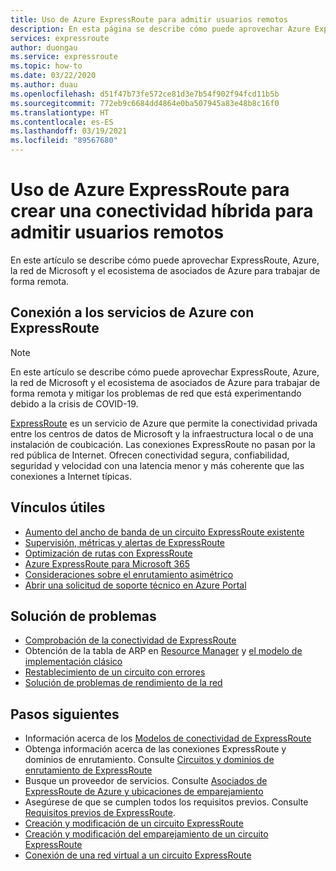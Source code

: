 ```yaml
---
title: Uso de Azure ExpressRoute para admitir usuarios remotos
description: En esta página se describe cómo puede aprovechar Azure ExpressRoute para habilitar el trabajo remoto debido a la pandemia de COVID-19.
services: expressroute
author: duongau
ms.service: expressroute
ms.topic: how-to
ms.date: 03/22/2020
ms.author: duau
ms.openlocfilehash: d51f47b73fe572ce81d3e7b54f902f94fcd11b5b
ms.sourcegitcommit: 772eb9c6684dd4864e0ba507945a83e48b8c16f0
ms.translationtype: HT
ms.contentlocale: es-ES
ms.lasthandoff: 03/19/2021
ms.locfileid: "89567680"
---
```

# <a name="using-azure-expressroute-to-create-hybrid-connectivity-to-support-remote-users"></a>Uso de Azure ExpressRoute para crear una conectividad híbrida para admitir usuarios remotos

En este artículo se describe cómo puede aprovechar ExpressRoute, Azure, la red de Microsoft y el ecosistema de asociados de Azure para trabajar de forma remota.

## <a name="connecting-to-azure-services-with-expressroute"></a>Conexión a los servicios de Azure con ExpressRoute

>[!NOTE]
>En este artículo se describe cómo puede aprovechar ExpressRoute, Azure, la red de Microsoft y el ecosistema de asociados de Azure para trabajar de forma remota y mitigar los problemas de red que está experimentando debido a la crisis de COVID-19.
>

[ExpressRoute](expressroute-introduction.md) es un servicio de Azure que permite la conectividad privada entre los centros de datos de Microsoft y la infraestructura local o de una instalación de coubicación. Las conexiones ExpressRoute no pasan por la red pública de Internet. Ofrecen conectividad segura, confiabilidad, seguridad y velocidad con una latencia menor y más coherente que las conexiones a Internet típicas.

## <a name="useful-links"></a>Vínculos útiles

* [Aumento del ancho de banda de un circuito ExpressRoute existente](expressroute-howto-circuit-portal-resource-manager.md#modify)
* [Supervisión, métricas y alertas de ExpressRoute ](expressroute-monitoring-metrics-alerts.md#expressroute-gateway-connections-in-bitsseconds)
* [Optimización de rutas con ExpressRoute](expressroute-optimize-routing.md)
* [Azure ExpressRoute para Microsoft 365](/microsoft-365/enterprise/azure-expressroute)
* [Consideraciones sobre el enrutamiento asimétrico](expressroute-asymmetric-routing.md)
* [Abrir una solicitud de soporte técnico en Azure Portal](https://portal.azure.com/#blade/Microsoft_Azure_Support/HelpAndSupportBlade/overview)

## <a name="troubleshoot"></a>Solución de problemas

* [Comprobación de la conectividad de ExpressRoute](expressroute-troubleshooting-expressroute-overview.md)
* Obtención de la tabla de ARP en [Resource Manager](expressroute-troubleshooting-arp-resource-manager.md) y [el modelo de implementación clásico](expressroute-troubleshooting-arp-classic.md)
* [Restablecimiento de un circuito con errores](reset-circuit.md)
* [Solución de problemas de rendimiento de la red](expressroute-troubleshooting-network-performance.md)

## <a name="next-steps"></a>Pasos siguientes

* Información acerca de los [Modelos de conectividad de ExpressRoute](expressroute-connectivity-models.md)
* Obtenga información acerca de las conexiones ExpressRoute y dominios de enrutamiento. Consulte [Circuitos y dominios de enrutamiento de ExpressRoute](expressroute-circuit-peerings.md)
* Busque un proveedor de servicios. Consulte [Asociados de ExpressRoute de Azure y ubicaciones de emparejamiento](expressroute-locations.md)
* Asegúrese de que se cumplen todos los requisitos previos. Consulte [Requisitos previos de ExpressRoute](expressroute-prerequisites.md).
* [Creación y modificación de un circuito ExpressRoute](expressroute-howto-circuit-portal-resource-manager.md)
* [Creación y modificación del emparejamiento de un circuito ExpressRoute](expressroute-howto-routing-portal-resource-manager.md)
* [Conexión de una red virtual a un circuito ExpressRoute](expressroute-howto-linkvnet-portal-resource-manager.md)
